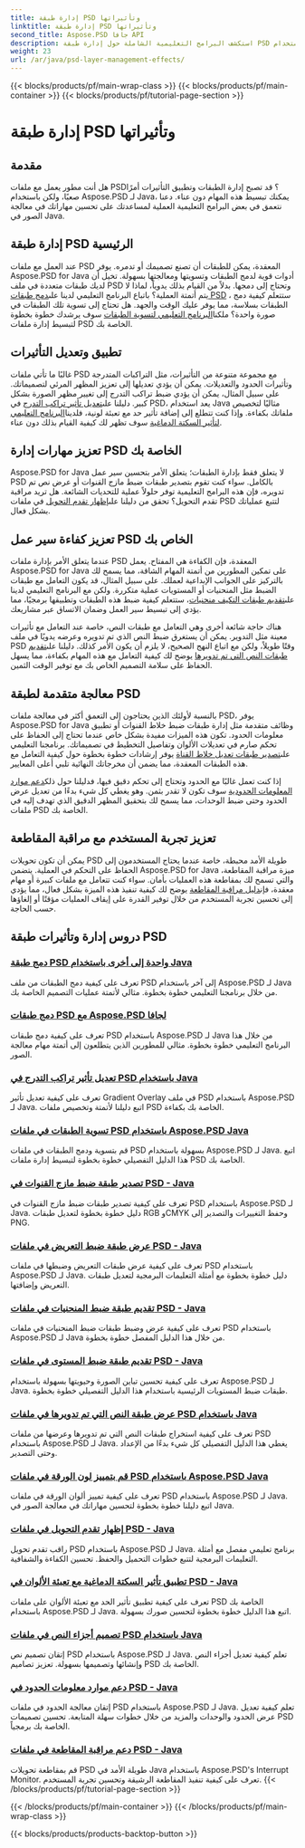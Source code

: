 ```yaml
---
title: إدارة طبقة PSD وتأثيراتها
linktitle: إدارة طبقة PSD وتأثيراتها
second_title: Aspose.PSD جافا API
description: استكشف البرامج التعليمية الشاملة حول إدارة طبقة PSD وتأثيراتها باستخدام Aspose.PSD لـ Java. تعلم كيفية دمج طبقات PSD وتسويتها وتخصيصها بسهولة.
weight: 23
url: /ar/java/psd-layer-management-effects/
---
```


{{< blocks/products/pf/main-wrap-class >}}
{{< blocks/products/pf/main-container >}}
{{< blocks/products/pf/tutorial-page-section >}}

# إدارة طبقة PSD وتأثيراتها

## مقدمة

هل أنت مطور يعمل مع ملفات PSD؟ قد تصبح إدارة الطبقات وتطبيق التأثيرات أمرًا صعبًا، ولكن باستخدام Aspose.PSD لـ Java، يمكنك تبسيط هذه المهام دون عناء. دعنا نتعمق في بعض البرامج التعليمية العملية لمساعدتك على تحسين مهاراتك في معالجة الصور في Java.

## إدارة طبقة PSD الرئيسية

 عند العمل مع ملفات PSD المعقدة، يمكن للطبقات أن تصنع تصميمك أو تدمره. يوفر Aspose.PSD for Java أدوات قوية لدمج الطبقات وتسويتها ومعالجتها بسهولة. تخيل أن لديك طبقات متعددة في ملف PSD وتحتاج إلى دمجها. بدلاً من القيام بذلك يدوياً، لماذا لا يتم أتمتة العملية؟ باتباع البرنامج التعليمي لدينا على[دمج طبقات PSD](./merge-psd-layers/) ، ستتعلم كيفية دمج الطبقات بسلاسة، مما يوفر عليك الوقت والجهد. هل تحتاج إلى تسوية تلك الطبقات في صورة واحدة؟ ملكنا[البرنامج التعليمي لتسوية الطبقات](./flatten-layers-psd-files/) سوف يرشدك خطوة بخطوة لتبسيط إدارة ملفات PSD الخاصة بك.

## تطبيق وتعديل التأثيرات

غالبًا ما تأتي ملفات PSD مع مجموعة متنوعة من التأثيرات، مثل التراكبات المتدرجة وتأثيرات الحدود والتعديلات. يمكن أن يؤدي تعديلها إلى تعزيز المظهر المرئي لتصميماتك. على سبيل المثال، يمكن أن يؤدي ضبط تراكب التدرج إلى تغيير مظهر الصورة بشكل كبير. دليلنا على[تعديل تأثير تراكب التدرج](./modify-gradient-overlay-effect-psd/) في PSD، يعد استخدام Java مثاليًا لتخصيص ملفاتك بكفاءة. وإذا كنت تتطلع إلى إضافة تأثير حد مع تعبئة لونية، فلدينا[البرنامج التعليمي لتأثير السكتة الدماغية](./apply-stroke-effect-color-fill-psd/) سوف تظهر لك كيفية القيام بذلك دون عناء.

## تعزيز مهارات إدارة PSD الخاصة بك

 Aspose.PSD for Java لا يتعلق فقط بإدارة الطبقات؛ يتعلق الأمر بتحسين سير عمل PSD بالكامل. سواء كنت تقوم بتصدير طبقات ضبط مازج القنوات أو عرض نص تم تدويره، فإن هذه البرامج التعليمية توفر حلولاً عملية للتحديات الشائعة. هل تريد مراقبة تقدم التحويل؟ تحقق من دليلنا على[إظهار تقدم التحويل](./show-conversion-progress-psd-files/) في ملفات PSD لتتبع عملياتك بشكل فعال.

## تعزيز كفاءة سير عمل PSD الخاص بك

 عندما يتعلق الأمر بإدارة ملفات PSD المعقدة، فإن الكفاءة هي المفتاح. يعمل Aspose.PSD for Java على تمكين المطورين من أتمتة المهام الشاقة، مما يسمح لك بالتركيز على الجوانب الإبداعية لعملك. على سبيل المثال، قد يكون التعامل مع طبقات الضبط مثل المنحنيات أو المستويات عملية متكررة. ولكن مع البرنامج التعليمي لدينا على[تقديم طبقات التكيف منحنيات](./render-curves-adjustment-layer-psd/)، ستتعلم كيفية ضبط هذه الطبقات وتطبيقها برمجيًا، مما يؤدي إلى تبسيط سير العمل وضمان الاتساق عبر مشاريعك.

 هناك حاجة شائعة أخرى وهي التعامل مع طبقات النص، خاصة عند التعامل مع تأثيرات معينة مثل التدوير. يمكن أن يستغرق ضبط النص الذي تم تدويره وعرضه يدويًا في ملف PSD وقتًا طويلاً، ولكن مع اتباع النهج الصحيح، لا يلزم أن يكون الأمر كذلك. دليلنا على[تقديم طبقات النص التي تم تدويرها](./render-rotated-text-layer-psd/) يوضح لك كيفية التعامل مع هذه المهام بكفاءة، مما يسهل الحفاظ على سلامة التصميم الخاص بك مع توفير الوقت الثمين.

## معالجة متقدمة لطبقة PSD

 بالنسبة لأولئك الذين يحتاجون إلى التعمق أكثر في معالجة ملفات PSD، يوفر Aspose.PSD for Java وظائف متقدمة مثل إدارة طبقات ضبط خلاط القنوات أو تطبيق معلومات الحدود. تكون هذه الميزات مفيدة بشكل خاص عندما تحتاج إلى الحفاظ على تحكم صارم في تعديلات الألوان وتفاصيل التخطيط في تصميماتك. برنامجنا التعليمي على[تصدير طبقات تعديل خلاط القناة](./export-channel-mixer-adjustment-layer-psd/) يوفر إرشادات خطوة بخطوة حول كيفية التعامل مع هذه الطبقات المعقدة، مما يضمن أن مخرجاتك النهائية تلبي أعلى المعايير.

 إذا كنت تعمل غالبًا مع الحدود وتحتاج إلى تحكم دقيق فيها، فدليلنا حول ذلك[دعم موارد المعلومات الحدودية](./support-border-information-resource-psd/) سوف تكون لا تقدر بثمن. وهو يغطي كل شيء بدءًا من تعديل عرض الحدود وحتى ضبط الوحدات، مما يسمح لك بتحقيق المظهر الدقيق الذي تهدف إليه في ملفات PSD الخاصة بك.

## تعزيز تجربة المستخدم مع مراقبة المقاطعة

يمكن أن تكون تحويلات PSD طويلة الأمد محبطة، خاصة عندما يحتاج المستخدمون إلى الحفاظ على التحكم في العملية. يتضمن Aspose.PSD for Java ميزة مراقبة المقاطعة، والتي تسمح لك بمقاطعة هذه العمليات بأمان. سواء كنت تتعامل مع ملفات كبيرة أو مهام معقدة، فإن[دليل مراقبة المقاطعة](./support-interrupt-monitor-psd-files/) يوضح لك كيفية تنفيذ هذه الميزة بشكل فعال، مما يؤدي إلى تحسين تجربة المستخدم من خلال توفير القدرة على إيقاف العمليات مؤقتًا أو إلغاؤها حسب الحاجة.

## دروس إدارة وتأثيرات طبقة PSD
### [دمج طبقة PSD واحدة إلى أخرى باستخدام Java](./merge-one-psd-layer-to-another/)
تعرف على كيفية دمج الطبقات من ملف PSD إلى آخر باستخدام Aspose.PSD لـ Java من خلال برنامجنا التعليمي خطوة بخطوة. مثالي لأتمتة عمليات التصميم الخاصة بك.
### [دمج طبقات PSD مع Aspose.PSD لجافا](./merge-psd-layers/)
تعرف على كيفية دمج طبقات PSD باستخدام Aspose.PSD لـ Java من خلال هذا البرنامج التعليمي خطوة بخطوة. مثالي للمطورين الذين يتطلعون إلى أتمتة مهام معالجة الصور.
### [تعديل تأثير تراكب التدرج في PSD باستخدام Java](./modify-gradient-overlay-effect-psd/)
تعرف على كيفية تعديل تأثير Gradient Overlay في ملف PSD باستخدام Aspose.PSD لـ Java. اتبع دليلنا لأتمتة وتخصيص ملفات PSD الخاصة بك بكفاءة.
### [تسوية الطبقات في ملفات PSD باستخدام Aspose.PSD Java](./flatten-layers-psd-files/)
قم بتسوية ودمج الطبقات في ملفات PSD بسهولة باستخدام Aspose.PSD لـ Java. اتبع هذا الدليل التفصيلي خطوة بخطوة لتبسيط إدارة ملفات PSD الخاصة بك.
### [تصدير طبقة ضبط مازج القنوات في PSD - Java](./export-channel-mixer-adjustment-layer-psd/)
تعرف على كيفية تصدير طبقات ضبط مازج القنوات في PSD باستخدام Aspose.PSD لـ Java. دليل خطوة بخطوة لتعديل طبقات RGB وCMYK وحفظ التغييرات والتصدير إلى PNG.
### [عرض طبقة ضبط التعريض في ملفات PSD - Java](./render-exposure-adjustment-layer-psd/)
تعرف على كيفية عرض طبقات التعريض وضبطها في ملفات PSD باستخدام Aspose.PSD لـ Java. دليل خطوة بخطوة مع أمثلة التعليمات البرمجية لتعديل طبقات التعريض وإضافتها.
### [تقديم طبقة ضبط المنحنيات في ملفات PSD - Java](./render-curves-adjustment-layer-psd/)
تعرف على كيفية عرض وضبط طبقات ضبط المنحنيات في ملفات PSD باستخدام Aspose.PSD لـ Java من خلال هذا الدليل المفصل خطوة بخطوة.
### [تقديم طبقة ضبط المستوى في ملفات PSD - Java](./render-level-adjustment-layer-psd/)
تعرف على كيفية تحسين تباين الصورة وحيويتها بسهولة باستخدام Aspose.PSD لـ Java. طبقات ضبط المستويات الرئيسية باستخدام هذا الدليل التفصيلي خطوة بخطوة.
### [عرض طبقة النص التي تم تدويرها في ملفات PSD باستخدام Java](./render-rotated-text-layer-psd/)
تعرف على كيفية استخراج طبقات النص التي تم تدويرها وعرضها من ملفات PSD باستخدام Aspose.PSD لـ Java. يغطي هذا الدليل التفصيلي كل شيء بدءًا من الإعداد وحتى التصدير.
### [قم بتمييز لون الورقة في ملفات PSD باستخدام Aspose.PSD Java](./highlight-sheet-color-psd-files/)
تعرف على كيفية تمييز ألوان الورقة في ملفات PSD باستخدام Aspose.PSD لـ Java. اتبع دليلنا خطوة بخطوة لتحسين مهاراتك في معالجة الصور في Java.
### [إظهار تقدم التحويل في ملفات PSD - Java](./show-conversion-progress-psd-files/)
راقب تقدم تحويل PSD باستخدام Aspose.PSD لـ Java. برنامج تعليمي مفصل مع أمثلة التعليمات البرمجية لتتبع خطوات التحميل والحفظ. تحسين الكفاءة والشفافية.
### [تطبيق تأثير السكتة الدماغية مع تعبئة الألوان في PSD - Java](./apply-stroke-effect-color-fill-psd/)
تعرف على كيفية تطبيق تأثير الحد مع تعبئة الألوان على ملفات PSD الخاصة بك باستخدام Aspose.PSD لـ Java. اتبع هذا الدليل خطوة بخطوة لتحسين صورك بسهولة.
### [تصميم أجزاء النص في ملفات PSD باستخدام Java](./style-text-portions-psd-files/)
إتقان تصميم نص PSD باستخدام Aspose.PSD لـ Java. تعلم كيفية تعديل أجزاء النص وإنشائها وتصميمها بسهولة. تعزيز تصاميم PSD الخاصة بك.
### [دعم موارد معلومات الحدود في PSD - Java](./support-border-information-resource-psd/)
إتقان معالجة الحدود في ملفات PSD باستخدام Aspose.PSD لـ Java. تعلم كيفية تعديل عرض الحدود والوحدات والمزيد من خلال خطوات سهلة المتابعة. تحسين تصميمات PSD الخاصة بك برمجياً.
### [دعم مراقبة المقاطعة في ملفات PSD - Java](./support-interrupt-monitor-psd-files/)
قم بمقاطعة تحويلات PSD طويلة الأمد في Java باستخدام Aspose.PSD's Interrupt Monitor. تعرف على كيفية تنفيذ المقاطعة الرشيقة وتحسين تجربة المستخدم.
{{< /blocks/products/pf/tutorial-page-section >}}

{{< /blocks/products/pf/main-container >}}
{{< /blocks/products/pf/main-wrap-class >}}

{{< blocks/products/products-backtop-button >}}

